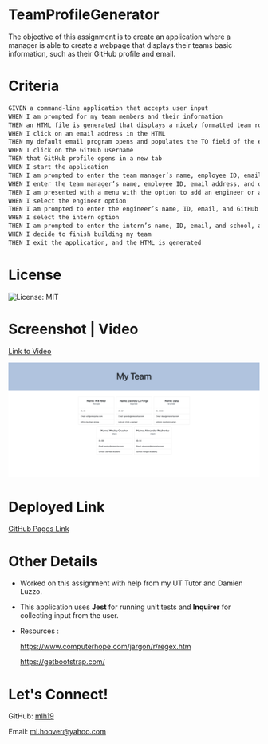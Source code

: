 # TeamProfileGenerator

The objective of this assignment is to create an application where a manager is able to create a webpage that displays their teams basic information, such as their GitHub profile and email.

# Criteria 

```md
GIVEN a command-line application that accepts user input
WHEN I am prompted for my team members and their information
THEN an HTML file is generated that displays a nicely formatted team roster based on user input
WHEN I click on an email address in the HTML
THEN my default email program opens and populates the TO field of the email with the address
WHEN I click on the GitHub username
THEN that GitHub profile opens in a new tab
WHEN I start the application
THEN I am prompted to enter the team manager’s name, employee ID, email address, and office number
WHEN I enter the team manager’s name, employee ID, email address, and office number
THEN I am presented with a menu with the option to add an engineer or an intern or to finish building my team
WHEN I select the engineer option
THEN I am prompted to enter the engineer’s name, ID, email, and GitHub username, and I am taken back to the menu
WHEN I select the intern option
THEN I am prompted to enter the intern’s name, ID, email, and school, and I am taken back to the menu
WHEN I decide to finish building my team
THEN I exit the application, and the HTML is generated
```

# License 

![License: MIT](https://img.shields.io/badge/License-MIT-yellow.svg)

# Screenshot | Video

[Link to Video](https://watch.screencastify.com/v/I7L3aQP4WYr7fkAJuLVL)

![Screenshot](./assets/images/screenshot.png)

# Deployed Link

[GitHub Pages Link](https://mlh19.github.io/TeamProfileGenerator/)

# Other Details

- Worked on this assignment with help from my UT Tutor and Damien Luzzo.

- This application uses __Jest__ for running unit tests and __Inquirer__ for collecting input from the user.

- Resources : 
    
    https://www.computerhope.com/jargon/r/regex.htm

    https://getbootstrap.com/

# Let's Connect! 
    
GitHub: [mlh19](https://www.github.com/mlh19)


Email: [ml.hoover@yahoo.com](mailto:ml.hoover@yahoo.com)



